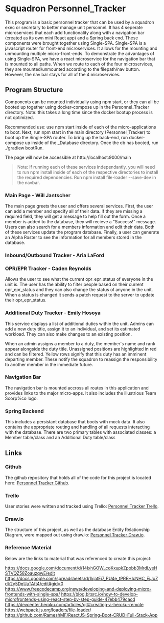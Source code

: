 # Squadron Personnel_Tracker

This program is a basic personnel tracker that can be used by a squadron exec or secretary to better manage unit personnel. It has 4 seperate microservices that each add functionality along with a navigation bar (created as its own mini React app) and a Spring back end. These components were brought together using Single-SPA. Single-SPA is a javascript router for front-end microservices. It allows for the mounting and unmounting multiple micro-front-ends. To demonstrate the advantages of using Single-SPA, we have a react microservice for the navigation bar that is mounted to all paths. When we route to each of the four microservices, they are mounted/unmounted according to the filepath/nav button. However, the nav bar stays for all of the 4 microservices.

## Program Structure

Components can be mounted individually using npm start, or they can all be booted up together using docker-compose up in the Personnel_Tracker directory. Note: this takes a long time since the docker bootup process is not optimized.

Recommended use: use npm start inside of each of the micro-applications to boot. Next, run npm start in the main directory (Personnel_Tracker) to boot up the Single-SPA router. To bring up the back-end, run docker-compose up inside of the \_Database directory. Once the db has booted, run ./gradlew bootRun.

The page will now be accessible at http://localhost:9000/main

> Note: If running each of these services independantly, you will need to run npm install inside of each of the respective directories to install the required dependencies. Run npm install file-loader --save-dev in the navbar.

### Main Page - Will Jantscher

The main page greets the user and offers several services. First, the user can add a member and specify all of their data. If they are missing a required field, they will get a message to help fill out the form. Once a member is added to the database, they will recieve a "Success!" message. Users can also search for a members information and edit their data. Both of these services update the program database. Finally, a user can generate an Alpha Roster to see the information for all members stored in the database.

### Inbound/Outbound Tracker - Aria LaFord

### OPR/EPR Tracker - Caden Reynolds

Allows the user to see what the current opr_epr_status of everyone in the unit is. The user has the ability to filter people based on their current opr_epr_status and they can also change the status of anyone in the unit. When a status is changed it sends a patch request to the server to update their opr_epr_status.

### Additional Duty Tracker - Emily Hosoya

This service displays a list of additional duties within the unit. Admins can add a new duty title, assign it to an individual, and set its estimated workload. They can also make changes to an existing position.

When an admin assigns a member to a duty, the member's name and rank appear alongside the duty title. Unassigned positions are highlighted in red and can be filtered. Yellow rows signify that this duty has an imminent departing member. These notify the squadron to reassign the responsibility to another member in the immediate future.

### Navigation Bar

The navigation bar is mounted accross all routes in this application and provides links to the major micro-apps. It also includes the illustrious Team Scorp%co logo.

### Spring Backend

This includes a persistant database that boots with mock data. It also contains the appropriate routing and handling of all requests interacting with the database. There are two primary tables with associated classes: a Member table/class and an Additional Duty table/class

###

## Links

### Github

The github repository that holds all of the code for this project is located here: [Personnel Tracker Github](https://github.com/willjantscher/Personnel_Tracker).

### Trello

User stories were written and tracked using Trello: [Personnel Tracker Trello](https://trello.com/b/jq9sAJrF/kanban-template).

### Draw.io

The structure of this project, as well as the database Entity Relationship Diagram, were mapped out using draw.io: [Personnel Tracker Draw.io](https://app.diagrams.net/#G1SoA0oDOcl7YvjJj9s4STxNKjDo51wB9l).

### Reference Material

Below are the links to material that was referenced to create this project:

https://docs.google.com/document/d/14IxhGOW_coKxupkZpobb3MrdLyeHSTVQZ58ZoauzqwE/edit
https://docs.google.com/spreadsheets/d/1kjatEi7_PU4e_tPREHIcNHC_EjJoZdk2y5DqUaTAft4/edit#gid=0
https://www.freecodecamp.org/news/developing-and-deploying-micro-frontends-with-single-spa/
https://blog.bitsrc.io/how-to-develop-microfrontends-using-react-step-by-step-guide-47ebb479cacd
https://devcenter.heroku.com/articles/git#creating-a-heroku-remote
https://webpack.js.org/loaders/file-loader/
https://github.com/RameshMF/ReactJS-Spring-Boot-CRUD-Full-Stack-App
